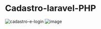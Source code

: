 # Cadastro-laravel-PHP

![cadastro-e-login](https://user-images.githubusercontent.com/87334467/205116364-38813a21-0e72-4f33-b1d7-84e280b239f9.gif)
![image](https://user-images.githubusercontent.com/87334467/205120214-8727ff2a-cb2e-4529-bc6e-2103d8b1afac.png)

